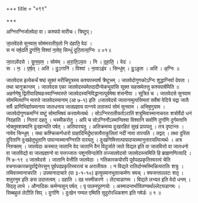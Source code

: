 +++
title = "०९९"

+++


अग्निरग्निर्जातवेदा वा। कश्यपो मारीचः। त्रिष्टुप्।

जा॒तवे॑दसे सुनवाम॒ सोम॑मरातीय॒तो नि द॑हाति॒ वेदः॑ ।  
स नः॑ पर्ष॒दति॑ दु॒र्गाणि॒ विश्वा॑ ना॒वेव॒ सिन्धुं॑ दुरि॒तात्य॒ग्निः ॥ ०१॥

जा॒तऽवे॑दसे । सु॒न॒वा॒म॒ । सोम॑म् । अ॒रा॒ति॒ऽय॒तः । नि । द॒हा॒ति॒ । वेदः॑ ।  
सः । नः॒ । प॒र्ष॒त् । अति॑ । दुः॒ऽगानि॑ । विश्वा॑ । ना॒वाऽइ॑व । सिन्धु॑म् । दुः॒ऽइ॒ता । अति॑ । अ॒ग्निः ॥

जातवेदस इत्येकर्चं षष्ठं सूक्तं मरीचिपुत्रस्य कश्यपस्यार्षं त्रैष्टुभम् । जातवेदोगुणकोऽग्निः शुद्धाग्निर्वा देवता । तथा चानुक्रान्तम् । जातवेदस एका जातवेदस्यमेतदादीन्येकभूयांसि सूक्त सहस्रमेतत्तु कश्यपार्षमिति ॥ अहर्गणेषु द्वितीयादिष्वहःस्वाग्निमारुते जातवेदस्यनिविद्धानात्पूर्वमेषा शंसनीया । सूत्रितं च । जातवेदसे सुनवाम सोममित्याग्नि मारुते जातवेदस्यानाम् (आ ७-१) इति ॥जातवेदसे जातानामुत्पत्तिमतां सर्वेषां वेदित्रे यद्वा जातैः सर्वैः प्राणिभिर्ज्ञायमानाय जातधनाय जातप्रज्ञाय वाग्नये लतारूपं सोमं सुनवाम । अभिषुणुयाम । जातवेदोगुणकमग्निं यष्टुं सोमाभिषवं करवामेत्यर्थः । सोऽग्निररातीयतोऽरातिं शत्रुमिवास्मानाचरतः शत्रोर्वेदो धनं निदहाति । नितरां दहतु । भस्मीकरोतु । अपि च सोऽग्निर्नोऽस्मान्विश्वा विश्वानि सर्वाणि दुर्गाणि दुर्गमनानि भोक्तुमशक्यानि दुःखान्यति पर्षत् । अतिपारयतु । अतिक्रमय्य दुःखरहितं सुखं प्रापयतु । तत्र दृष्टान्तः । नावेव सिन्धुम् । यथा कश्चित्कर्णधारो ग्राहादिभिर्दुष्टसत्वैराकुलितां नदीं नावा तारयति । तद्वत् । तथा दुरिता दुरितानि दुःखहेतुभूतानि पापान्यस्मानग्निरति पारयतु । दुःखनिमित्तात्पापादप्यस्मानुत्तारयत्वित्यर्थः । अत्र निरुक्तम् । जातवेदाः कस्मात् जातानि वेद जातानि वैनं विदुर्जाते जाते विद्यत इति वा जातवित्तो वा जातधनो वा जातविद्यो वा जातप्रज्ञानो वा यत्तज्जातः पशूनविन्दतेति तज्जातवेदसो जातवेदस्त्वमिति हि ब्राह्मणणित्यादि । नि ७-१९ ॥ जातवेदसे । जातानि वेत्तीति जातवेदाः । गतिकारकयोरपि पूर्वपदप्रकृतिस्वरत्वं चेति वचनात्कारकपूर्वाद्वेत्तेरसुन् पूर्वपदप्रकृतिस्वरत्वं च अरातीयतः । न विद्यते रातिर्दानमस्मिन्नित्यरातिः शत्रुः । तमिवास्मानाचरति । उपमानादाचारे (पा ३-१-१०) इत्युपमानभूतात्कर्मणः क्यच् । क्यजन्ताल्लटः शतृ । शतुरनुम इति ङस उदात्तत्वम् । दहाति । दह भस्मीकरणे । लेट्याडागमः । विद्यते लभ्यत इति वेदो धनम् । विद्लृ लाभे । औणादिकः कर्मण्यसुन् पर्षत् । पृ पालनपूरणयोः । अस्मादन्तर्भावितण्यर्थाल्लेट्यडागमः । सिब्बहुलं लेटीति सिप् । दुर्गाणि । दुःखेन गम्यत एष्विति सुदुरोरधिकशण इति गमेर्डः ॥ १ ॥